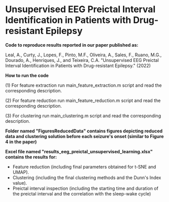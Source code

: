 # Unsupervised EEG Preictal Interval Identification in Patients with Drug-resistant Epilepsy

__Code to reproduce results reported in our paper published as:__

Leal, A., Curty, J., Lopes, F., Pinto, M.F., Oliveira, A., Sales, F., Ruano, M.G., Dourado, A., Henriques, J., and Teixeira, C.A. "Unsupervised EEG Preictal Interval Identification in Patients with Drug-resistant Epilepsy." (2022)

__How to run the code__

(1) For feature extraction run main_feature_extraction.m script and read the corresponding description.

(2) For feature reduction run main_feature_reduction.m script and read the corresponding description.

(3) For clustering run main_clustering.m script and read the corresponding description.


__Folder named "FiguresReducedData" contains figures depicting reduced data and clustering solution before each seizure's onset (similar to Figure 4 in the paper)__

__Excel file named "results_eeg_preictal_unsupervised_learning.xlsx" contains the results for:__ 

- Feature reduction (including final parameters obtained for t-SNE and UMAP).
- Clustering (including the final clustering methods and the Dunn's Index value). 
- Preictal interval inspection (including the starting time and duration of the preictal interval and the correlation with the sleep-wake cycle)
